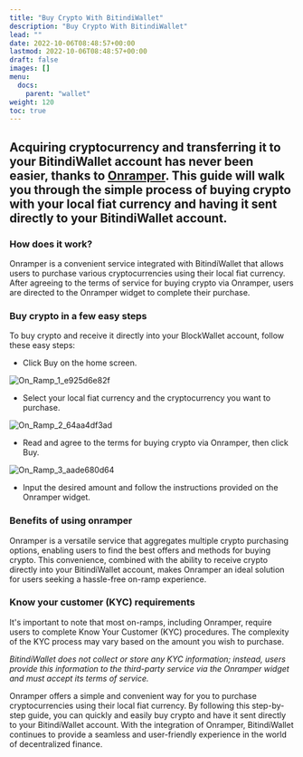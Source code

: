 ```yaml
---
title: "Buy Crypto With BitindiWallet"
description: "Buy Crypto With BitindiWallet"
lead: ""
date: 2022-10-06T08:48:57+00:00
lastmod: 2022-10-06T08:48:57+00:00
draft: false
images: []
menu:
  docs:
    parent: "wallet"
weight: 120
toc: true
---
```


## Acquiring cryptocurrency and transferring it to your BitindiWallet account has never been easier, thanks to [Onramper](https://onramper.com/). This guide will walk you through the simple process of buying crypto with your local fiat currency and having it sent directly to your BitindiWallet account.

### How does it work?
Onramper is a convenient service integrated with BitindiWallet that allows users to purchase various cryptocurrencies using their local fiat currency. After agreeing to the terms of service for buying crypto via Onramper, users are directed to the Onramper widget to complete their purchase.

### Buy crypto in a few easy steps

To buy crypto and receive it directly into your BlockWallet account, follow these easy steps:

- Click Buy on the home screen.

![On_Ramp_1_e925d6e82f](https://github.com/bitindi/docs/assets/119077822/8c315b20-5b3e-488e-997d-982f40ca1bb7)

- Select your local fiat currency and the cryptocurrency you want to purchase.

![On_Ramp_2_64aa4df3ad](https://github.com/bitindi/docs/assets/119077822/7f565633-2f22-4c66-8564-be2be302f3b9)

- Read and agree to the terms for buying crypto via Onramper, then click Buy.

![On_Ramp_3_aade680d64](https://github.com/bitindi/docs/assets/119077822/81a3f00d-5c3c-4662-a6fa-09fee383fea7)

- Input the desired amount and follow the instructions provided on the Onramper widget.

### Benefits of using onramper

Onramper is a versatile service that aggregates multiple crypto purchasing options, enabling users to find the best offers and methods for buying crypto. This convenience, combined with the ability to receive crypto directly into your BitindiWallet account, makes Onramper an ideal solution for users seeking a hassle-free on-ramp experience.

### Know your customer (KYC) requirements

It's important to note that most on-ramps, including Onramper, require users to complete Know Your Customer (KYC) procedures. The complexity of the KYC process may vary based on the amount you wish to purchase.

*BitindiWallet does not collect or store any KYC information; instead, users provide this information to the third-party service via the Onramper widget and must accept its terms of service.*

Onramper offers a simple and convenient way for you to purchase cryptocurrencies using their local fiat currency. By following this step-by-step guide, you can quickly and easily buy crypto and have it sent directly to your BitindiWallet account. With the integration of Onramper, BitindiWallet continues to provide a seamless and user-friendly experience in the world of decentralized finance.



